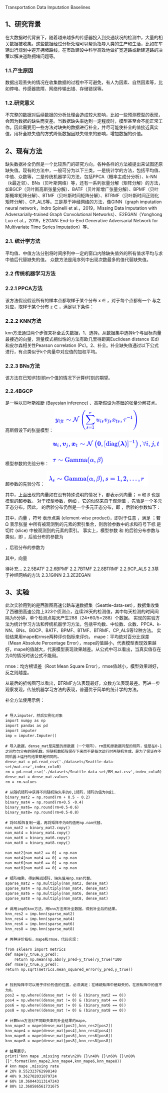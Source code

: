 Transportation Data Imputation Baselines

## 1、研究背景
在大数据时代背景下，随着越来越多的传感器投入到交通状况的检测中，大量的相关数据被收集。这些数据经过分析处理可以帮助指导人类的生产和生活，比如在车辆出行规划中避开拥堵路线，在市政建设中科学高效地做扩宽道路或新建道路的决策以解决道路拥堵问题等。
### 1.1.产生原因
数据出现丢失的情况在收集数据的过程中不可避免，有人为因素、自然因素等，比如停电、传感器故障、网络传输出错、存储错误等。
### 1.2.研究意义
不完整的数据对后续数据的分析处理会造成较大影响，比如一些预测模型的表现，会因为数据的缺失而变差。当数据缺失率达到一定程度时，模型甚至会不能正常工作。因此需要用一些方法对缺失的数据进行补全，并尽可能使补全的值接近真实值，用补全缺失值的方式降低数据因缺失带来的影响，增加数据的价值。
## 2、现有方法
缺失数据补全仍然是一个比较热门的研究方向，各种各样的方法被提出来试图还原缺失值。现有的方法中，一般可分为以下三类，一是统计学的方法，包括平均值、中值、众数等，二是传统机器学习方法，包括PPCA（概率主成分分析）、k-NN（k最近邻）、BNs（贝叶斯网络）等，还有一系列张量分解（矩阵分解）的方法，如BGCP（贝叶斯高斯张量分解）、BATF（贝叶斯增广张量分解）、BPMF（贝叶斯概率矩阵分解）、BTMF（贝叶斯时间矩阵分解）、BTRMF（贝叶斯时间正则化矩阵分解）、CP_ALS等。三是基于神经网络的方法，像GINN（graph imputation neural network，Indro Spinelli et al.，2019，Missing Data Imputation with Adversarially-trained Graph Convolutional Networks）、E2EGAN（Yonghong Luo et al.，2019，E2GAN: End-to-End Generative Adversarial Network for Multivariate Time Series Imputation）等。
### 2.1. 统计学方法
平均值、中值方法分别将时间序列中一定的窗口内除缺失值外的所有值求平均与求中值后代替缺失的值。
众数方法是用序列中出现次数最多的值代替缺失值。
### 2.2 传统机器学习方法
### 2.2.1 PPCA方法
该方法假设假设所有的样本点都取样于某个分布 x ∈ ，对于每个点都有一个 与之对应，取样于某个分布 z ∈ ，满足以下条件：

### 2.2.2 KNN方法
knn方法通过两个步骤来补全丢失数据，1、选择。从数据集中选择k个与目标向量最接近的向量，测量模式相似性的方法有欧几里得距离Euclidean distance (Ed)和皮尔森相关性Pearson correlation (Pc)。2、补全。补全缺失值通过以下公式进行，有点类似于k个向量中对应值的加权平均。

### 2.2.3 BNs方法
该方法在已知t时刻前m个值的情况下计算t时刻的期望。

### 2.2.4BGCP
是一种以贝叶斯推断 (Bayesian inference) 、高斯假设为基础的张量分解技术。
高斯假设下的张量模型：
![photo](https://github.com/sequelOoO/imputation-baselines/blob/main/img/%E5%9B%BE%E7%89%871.png)

模型参数的先验分布：
![photo](https://github.com/sequelOoO/imputation-baselines/blob/main/img/%E5%9B%BE%E7%89%872.png)

超参数的先验分布：
![photo](https://github.com/sequelOoO/imputation-baselines/blob/main/img/%E5%9B%BE%E7%89%873.png)

其中，上面出现的向量如在没有特殊说明的情况下，都表示列向量； α 和 β 也是模型的超参数。
对于模型参数，例如  ，它的似然来自于观测值  ，先验是一个多元正态分布，因此，  的后验分布仍然是一个多元正态分布，即  ，后验的参数如下：

其中，向量  ，符号  表示点乘 (element-wise product)，即对于任意  ，满足  ；若 Ω 表示张量  中所有被观测到的元素的索引集合，则后验参数中的求和符号下标  是切片 (slice)  中被观测到的元素的索引。
事实上，模型参数  和  的后验分布参数与  类似，即
 ，后验分布的参数为

，后验分布的参数为

其中，向量

待补充...
2.2.5BATF
2.2.6BPMF
2.2.7BTMF
2.2.8BTRMF
2.2.9CP_ALS
2.3基于神经网络的方法
2.3.1GINN
2.3.2E2EGAN
## 3、实验
此次实验用到的是西雅图高速公路车速数据集（Seattle-data-set），数据集收集了西雅图高速公路上323个侦测点，连续28天的检测值，其中每天检测的时间间隔为5分钟，单个检测点每天产生288（24*60/5=288）个数据。
实现的实验方法为统计学习方法和传统机器学习方法，包括平均数、中位数、众数、PPCA、k-NN、BNs、BGCP、BATF、BPMF、BTMF、BTRMF、CP_ALS等12种方法。
实验结果用mape和rmse两种评价指标来评价。
mape：平均绝对百分比误差（Mean Absolute Percentage Error），mape的值越小，代表模型表现效果越好，mape的值越大，代表模型表现效果越差。从公式中可以看出，当真实值存在为0的情况时该公式不能用。

rmse：均方根误差（Root Mean Square Error），rmse值越小，模型效果越好，反之则越差。

从最后的折线图可以看出，BTRMF方法表现最好，众数方法表现最差。再进一步观察发现，传统机器学习方法的表现，普遍优于简单的统计学的方法。

补全方法使用示例：

```

# 导入imputer，然后实例化对象
import numpy as np
import pandas as pd
import imputer
imp = imputer.Imputer()

# 导入数据，dense_mat是完整的原数据（一个矩阵），rm是和原数据同型的矩阵，值是在0-1之间均匀分布的随机数。将随机数矩阵保存下来而不是每次运行时再随机生成，是为了保证在不同机器上运行的结果都是相同的。
dense_mat = pd.read_csv('./datasets/Seattle-data-set/mat.csv',index_col=0)
rm = pd.read_csv('./datasets/Seattle-data-set/RM_mat.csv',index_col=0)
dense_mat = dense_mat.values
rm = rm.values

# 从随机矩阵中获得不同随机缺失率的0,1矩阵，矩阵的值为0或1.
binary_mat2 = np.round(rm + 0.5 - 0.2)
binary_mat4 = np.round(rm+0.5 -0.4)
binary_mat6= np.round(rm+0.5-0.6)
binary_mat8= np.round(rm+0.5-0.8)

# 将01矩阵复制一遍，再将矩阵中为0的值用np.nan代替。
nan_mat2 = binary_mat2.copy()
nan_mat4 = binary_mat4.copy()
nan_mat6 = binary_mat6.copy()
nan_mat8 = binary_mat8.copy()

nan_mat2[nan_mat2 == 0] = np.nan
nan_mat4[nan_mat4 == 0] = np.nan
nan_mat6[nan_mat6 == 0] = np.nan
nan_mat8[nan_mat8 == 0] = np.nan

# 矩阵相乘，得到稀疏矩阵，缺失值用np.nan代替。
sparse_mat2 = np.multiply(nan_mat2, dense_mat)
sparse_mat4 = np.multiply(nan_mat4, dense_mat)
sparse_mat6 = np.multiply(nan_mat6, dense_mat)
sparse_mat8 = np.multiply(nan_mat8, dense_mat)

# 调用imp的knn方法，用knn方法来补全数据，得到补全后的结果。
knn_res2 = imp.knn(sparse_mat2)
knn_res4 = imp.knn(sparse_mat4)
knn_res6 = imp.knn(sparse_mat6)
knn_res8 = imp.knn(sparse_mat8)

# 两种评价指标，mape和rmse，代码实现：

from sklearn import metrics
def mape(y_true,y_pred):
    return np.mean(np.abs(y_pred-y_true)/y_true)*100
def rmse(y_true,y_pred):
return np.sqrt(metrics.mean_squared_error(y_pred,y_true))


# 找到矩阵中可以用于评价的值的位置，必须满足：在稀疏矩阵中是缺失的，在原矩阵中的值不为0。
pos2 = np.where((dense_mat != 0) & (binary_mat2 == 0))
pos4 = np.where((dense_mat != 0) & (binary_mat4 == 0))
pos6 = np.where((dense_mat != 0) & (binary_mat6 == 0))
pos8 = np.where((dense_mat != 0) & (binary_mat8 == 0))

# 计算knn方法对不同缺失率的补全结果的mape。
knn_mape2 = mape(dense_mat[pos2],knn_res2[pos2])
knn_mape4 = mape(dense_mat[pos4],knn_res4[pos4])
knn_mape6 = mape(dense_mat[pos6],knn_res6[pos6])
knn_mape8 = mape(dense_mat[pos8],knn_res8[pos8])

# 结果展示。
print("knn mape ,missing rate\n20% {}\n40% {}\n60% {}\n80% {}".format(knn_mape2,knn_mape4,knn_mape6,knn_mape8))
# knn mape ,missing rate
# 20% 8.552323762998148
# 40% 9.362702031879724
# 60% 10.360443113147243
# 80% 12.368586561731675


```

